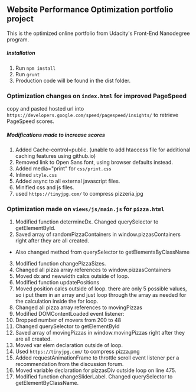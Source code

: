 ## Website Performance Optimization portfolio project

This is the optimized online portfolio from Udacity's Front-End Nanodegree program.

##### Installation
1. Run `npm install`
2. Run `grunt`
3. Production code will be found in the dist folder.

### Optimization changes on `index.html` for improved PageSpeed

copy and pasted hosted url into `https://developers.google.com/speed/pagespeed/insights/` to retrieve PageSpeed scores.

##### Modifications made to increase scores
1. Added Cache-control=public. (unable to add htaccess file for additional caching features using github.io)
2. Removed link to Open Sans font, using browser defaults instead.
3. Added media="print" for `css/print.css`
4. Inlined `style.css`
5. Added async to all external javascript files.
6. Minified css and js files.
7. used `https://tinyjpg.com/` to compress pizzeria.jpg

### Optimization made on `views/js/main.js` for `pizza.html`

1. Modified function determineDx. Changed querySelector to getElementById.
2. Saved array of randomPizzaContainers in window.pizzasContainers right after they are all created.
  * Also changed method from querySelector to getElementsByClassName
3. Modified function changePizzaSizes.
  1. Changed all pizza array references to window.pizzasContainers
  2. Moved dx and newwidth calcs outside of loop.
4. Modified function updatePositions
  1. Moved position calcs outside of loop. there are only 5 possible values, so i put them in an array and just loop through the array as needed for the calculation inside the for loop.
  2. Changed all pizza array references to movingPizzas
5. Modified DOMContentLoaded event listener:
  1. Dropped number of movers from 200 to 48
  2. Changed querySelector to getElementById
  3. Saved array of movingPizzas in window.movingPizzas right after they are all created.
  4. Moved var elem declaration outside of loop.
  5. Used `https://tinyjpg.com/` to compress pizza.png
6. Added requestAnimationFrame to throttle scroll event listener per a recommendation from the discussion forum.
7. Moved variable declaration for pizzasDiv outside loop on line 475.
8. Modified function changeSliderLabel. Changed querySelector to getElementByClassName.
